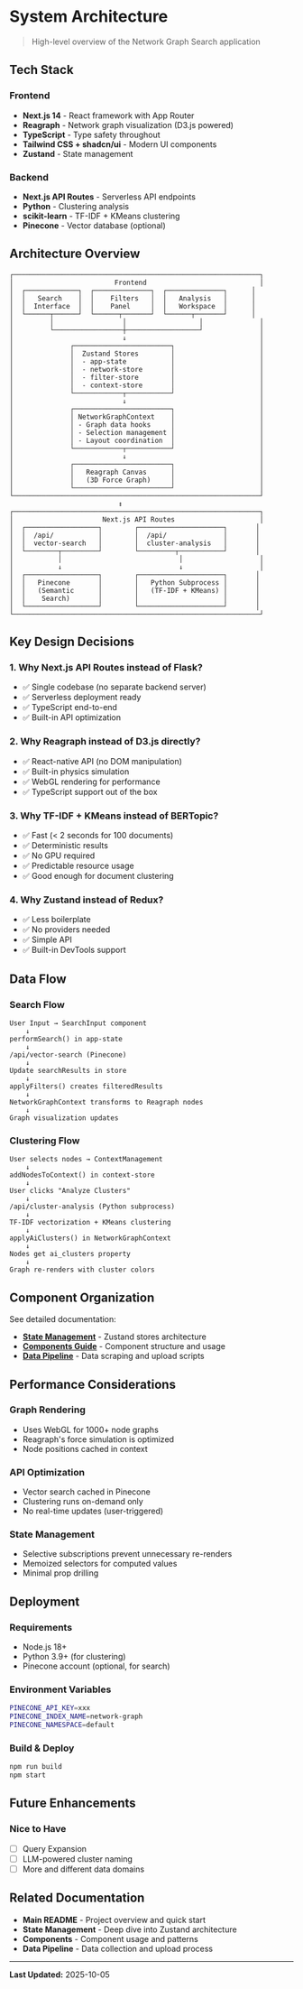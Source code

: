 # System Architecture

> High-level overview of the Network Graph Search application

## Tech Stack

### Frontend

- **Next.js 14** - React framework with App Router
- **Reagraph** - Network graph visualization (D3.js powered)
- **TypeScript** - Type safety throughout
- **Tailwind CSS + shadcn/ui** - Modern UI components
- **Zustand** - State management

### Backend

- **Next.js API Routes** - Serverless API endpoints
- **Python** - Clustering analysis
- **scikit-learn** - TF-IDF + KMeans clustering
- **Pinecone** - Vector database (optional)

## Architecture Overview

```
┌─────────────────────────────────────────────────────────────┐
│                         Frontend                            │
│  ┌─────────────┐  ┌──────────────┐  ┌──────────────┐      │
│  │   Search    │  │    Filters   │  │   Analysis   │      │
│  │  Interface  │  │    Panel     │  │   Workspace  │      │
│  └──────┬──────┘  └──────┬───────┘  └──────┬───────┘      │
│         │                 │                  │              │
│         └─────────────────┼──────────────────┘              │
│                           ↓                                 │
│              ┌────────────────────────┐                     │
│              │  Zustand Stores        │                     │
│              │  - app-state           │                     │
│              │  - network-store       │                     │
│              │  - filter-store        │                     │
│              │  - context-store       │                     │
│              └────────────┬───────────┘                     │
│                           ↓                                 │
│              ┌────────────────────────┐                     │
│              │ NetworkGraphContext    │                     │
│              │ - Graph data hooks     │                     │
│              │ - Selection management │                     │
│              │ - Layout coordination  │                     │
│              └────────────┬───────────┘                     │
│                           ↓                                 │
│              ┌────────────────────────┐                     │
│              │   Reagraph Canvas      │                     │
│              │   (3D Force Graph)     │                     │
│              └────────────────────────┘                     │
└─────────────────────────────────────────────────────────────┘
                           ↕
┌─────────────────────────────────────────────────────────────┐
│                      Next.js API Routes                     │
│  ┌──────────────────┐        ┌─────────────────────┐       │
│  │  /api/           │        │  /api/              │       │
│  │  vector-search   │        │  cluster-analysis   │       │
│  └────────┬─────────┘        └─────────┬───────────┘       │
│           │                             │                   │
│           ↓                             ↓                   │
│  ┌──────────────────┐        ┌─────────────────────┐       │
│  │   Pinecone       │        │   Python Subprocess │       │
│  │   (Semantic      │        │   (TF-IDF + KMeans) │       │
│  │    Search)       │        │                     │       │
│  └──────────────────┘        └─────────────────────┘       │
└─────────────────────────────────────────────────────────────┘
```

## Key Design Decisions

### 1. **Why Next.js API Routes instead of Flask?**

- ✅ Single codebase (no separate backend server)
- ✅ Serverless deployment ready
- ✅ TypeScript end-to-end
- ✅ Built-in API optimization

### 2. **Why Reagraph instead of D3.js directly?**

- ✅ React-native API (no DOM manipulation)
- ✅ Built-in physics simulation
- ✅ WebGL rendering for performance
- ✅ TypeScript support out of the box

### 3. **Why TF-IDF + KMeans instead of BERTopic?**

- ✅ Fast (< 2 seconds for 100 documents)
- ✅ Deterministic results
- ✅ No GPU required
- ✅ Predictable resource usage
- ✅ Good enough for document clustering

### 4. **Why Zustand instead of Redux?**

- ✅ Less boilerplate
- ✅ No providers needed
- ✅ Simple API
- ✅ Built-in DevTools support

## Data Flow

### Search Flow

```
User Input → SearchInput component
    ↓
performSearch() in app-state
    ↓
/api/vector-search (Pinecone)
    ↓
Update searchResults in store
    ↓
applyFilters() creates filteredResults
    ↓
NetworkGraphContext transforms to Reagraph nodes
    ↓
Graph visualization updates
```

### Clustering Flow

```
User selects nodes → ContextManagement
    ↓
addNodesToContext() in context-store
    ↓
User clicks "Analyze Clusters"
    ↓
/api/cluster-analysis (Python subprocess)
    ↓
TF-IDF vectorization + KMeans clustering
    ↓
applyAiClusters() in NetworkGraphContext
    ↓
Nodes get ai_clusters property
    ↓
Graph re-renders with cluster colors
```

## Component Organization

See detailed documentation:

- **[State Management](./state-management.md)** - Zustand stores architecture
- **[Components Guide](./components.md)** - Component structure and usage
- **[Data Pipeline](./data-pipeline.md)** - Data scraping and upload scripts

## Performance Considerations

### Graph Rendering

- Uses WebGL for 1000+ node graphs
- Reagraph's force simulation is optimized
- Node positions cached in context

### API Optimization

- Vector search cached in Pinecone
- Clustering runs on-demand only
- No real-time updates (user-triggered)

### State Management

- Selective subscriptions prevent unnecessary re-renders
- Memoized selectors for computed values
- Minimal prop drilling

## Deployment

### Requirements

- Node.js 18+
- Python 3.9+ (for clustering)
- Pinecone account (optional, for search)

### Environment Variables

```bash
PINECONE_API_KEY=xxx
PINECONE_INDEX_NAME=network-graph
PINECONE_NAMESPACE=default
```

### Build & Deploy

```bash
npm run build
npm start
```

## Future Enhancements

### Nice to Have

- [ ] Query Expansion
- [ ] LLM-powered cluster naming
- [ ] More and different data domains

## Related Documentation

- **Main README** - Project overview and quick start
- **State Management** - Deep dive into Zustand architecture
- **Components** - Component usage and patterns
- **Data Pipeline** - Data collection and upload process

---

**Last Updated:** 2025-10-05

